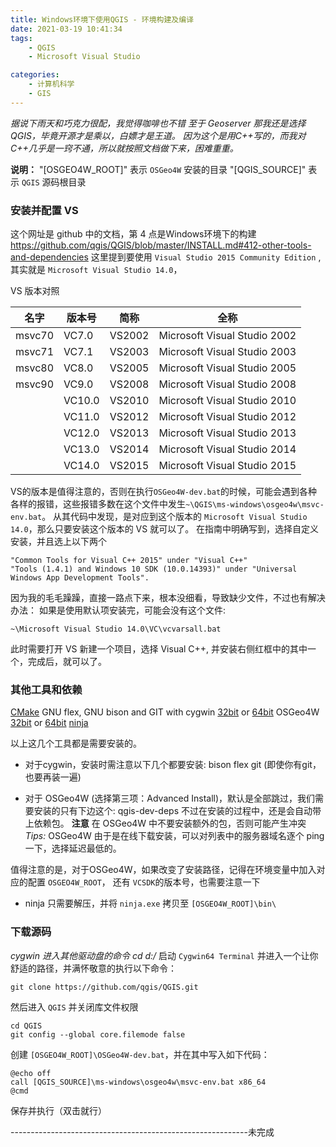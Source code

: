 ```yaml
---
title: Windows环境下使用QGIS - 环境构建及编译
date: 2021-03-19 10:41:34
tags:
    - QGIS
    - Microsoft Visual Studio

categories:
    - 计算机科学
    - GIS
---
```


*据说下雨天和巧克力很配，我觉得咖啡也不错*
*至于 Geoserver 那我还是选择 QGIS，毕竟开源才是乘以，白嫖才是王道。*
*因为这个是用C++写的，而我对C++几乎是一窍不通，所以就按照文档做下来，困难重重。*
<!--more-->
**说明：**
    "[OSGEO4W_ROOT]" 表示 `OSGeo4W` 安装的目录
    "[QGIS_SOURCE]" 表示 `QGIS` 源码根目录

### 安装并配置 VS
这个网址是 github 中的文档，第 4 点是Windows环境下的构建
https://github.com/qgis/QGIS/blob/master/INSTALL.md#412-other-tools-and-dependencies
这里提到要使用 `Visual Studio 2015 Community Edition` , 其实就是 `Microsoft Visual Studio 14.0`，

VS 版本对照

|名字|版本号|简称|全称|
|----|----|----|----|
|msvc70|VC7.0|VS2002|Microsoft Visual Studio 2002|
|msvc71|VC7.1|VS2003|Microsoft Visual Studio 2003|
|msvc80|VC8.0|VS2005|Microsoft Visual Studio 2005|
|msvc90|VC9.0|VS2008|Microsoft Visual Studio 2008|
||VC10.0|VS2010|Microsoft Visual Studio 2010|
||VC11.0|VS2012|Microsoft Visual Studio 2012|
||VC12.0|VS2013|Microsoft Visual Studio 2013|
||VC13.0|VS2014|Microsoft Visual Studio 2014|
||VC14.0|VS2015|Microsoft Visual Studio 2015|

VS的版本是值得注意的，否则在执行`OSGeo4W-dev.bat`的时候，可能会遇到各种各样的报错，这些报错多数在这个文件中发生`~\QGIS\ms-windows\osgeo4w\msvc-env.bat`。
从其代码中发现，是对应到这个版本的 `Microsoft Visual Studio 14.0`，那么只要安装这个版本的 VS 就可以了。
在指南中明确写到，选择自定义安装，并且选上以下两个

    "Common Tools for Visual C++ 2015" under "Visual C++"
    "Tools (1.4.1) and Windows 10 SDK (10.0.14393)" under "Universal Windows App Development Tools".

因为我的毛毛躁躁，直接一路点下来，根本没细看，导致缺少文件，不过也有解决办法：
如果是使用默认项安装完，可能会没有这个文件:

    ~\Microsoft Visual Studio 14.0\VC\vcvarsall.bat

此时需要打开 VS 新建一个项目，选择 Visual C++, 并安装右侧红框中的其中一个，完成后，就可以了。

### 其他工具和依赖
[CMake](https://cmake.org/files/v3.12/cmake-3.12.3-win64-x64.msi)
GNU flex, GNU bison and GIT with cygwin [32bit](https://cygwin.com/setup-x86.exe) or [64bit](https://cygwin.com/setup-x86_64.exe)
OSGeo4W [32bit](https://download.osgeo.org/osgeo4w/osgeo4w-setup-x86.exe) or [64bit](https://download.osgeo.org/osgeo4w/osgeo4w-setup-x86_64.exe)
[ninja](https://github.com/ninja-build/ninja/releases/download/v1.7.2/ninja-win.zip)

以上这几个工具都是需要安装的。

- 对于cygwin，安装时需注意以下几个都要安装:
bison
flex
git (即使你有git，也要再装一遍)

- 对于 OSGeo4W (选择第三项：Advanced Install)，默认是全部跳过，我们需要安装的只有下边这个:
qgis-dev-deps
不过在安装的过程中，还是会自动带上依赖包。
**注意**
在 OSGeo4W 中不要安装额外的包，否则可能产生冲突
*Tips:* OSGeo4W 由于是在线下载安装，可以对列表中的服务器域名逐个 ping 一下，选择延迟最低的。

值得注意的是，对于OSGeo4W，如果改变了安装路径，记得在环境变量中加入对应的配置 `OSGEO4W_ROOT`，
还有 `VCSDK`的版本号，也需要注意一下

- ninja
只需要解压，并将 `ninja.exe` 拷贝至 `[OSGEO4W_ROOT]\bin\`

### 下载源码
*cygwin 进入其他驱动盘的命令 cd d:/*
启动 `Cygwin64 Terminal` 并进入一个让你舒适的路径，并满怀敬意的执行以下命令：

    git clone https://github.com/qgis/QGIS.git

然后进入 `QGIS` 并关闭库文件权限

    cd QGIS
    git config --global core.filemode false

创建 `[OSGEO4W_ROOT]\OSGeo4W-dev.bat`，并在其中写入如下代码：

    @echo off
    call [QGIS_SOURCE]\ms-windows\osgeo4w\msvc-env.bat x86_64
    @cmd

保存并执行（双击就行）

-----------------------------------------------------------未完成